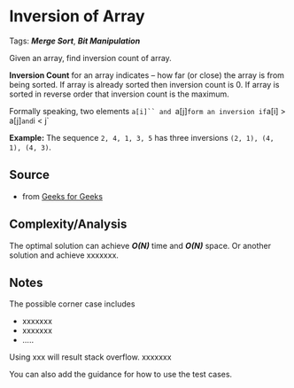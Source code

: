 [comment]: <> (This is a comment, it will not be included. For every question commit to the repository, you should put this readme file in the question/problem folder as a readme file, rename it to README.md)

# Inversion of Array
Tags: ___Merge Sort___, ___Bit Manipulation___

Given an array, find inversion count of array.

__Inversion Count__ for an array indicates – how far (or close) the array is from being sorted. If array is already sorted then inversion count is 0. If array is sorted in reverse order that inversion count is the maximum.

Formally speaking, two elements `a[i]`` and `a[j]` form an inversion if `a[i] > a[j]` and `i < j`

__Example:__
The sequence `2, 4, 1, 3, 5` has three inversions `(2, 1), (4, 1), (4, 3)`.

## Source
* from [Geeks for Geeks](http://practice.geeksforgeeks.org/problems/inversion-of-array/0)

## Complexity/Analysis
The optimal solution can achieve ___O(N)___ time and ___O(N)___ space. Or another solution and achieve xxxxxxx.

## Notes
The possible corner case includes
* xxxxxxx
* xxxxxxx
* .....

Using xxx will result stack overflow. xxxxxxx

You can also add the guidance for how to use the test cases.
